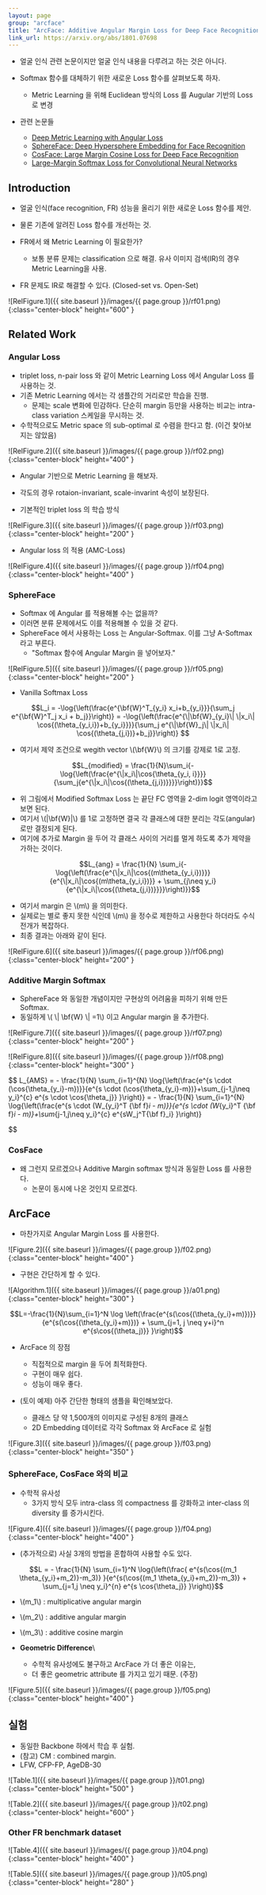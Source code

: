 ```yaml
---
layout: page
group: "arcface"
title: "ArcFace: Additive Angular Margin Loss for Deep Face Recognition."
link_url: https://arxiv.org/abs/1801.07698
---
```


- 얼굴 인식 관련 논문이지만 얼굴 인식 내용을 다루려고 하는 것은 아니다.
- Softmax 함수를 대체하기 위한 새로운 Loss 함수를 살펴보도록 하자.
   - Metric Learning 을 위해 Euclidean 방식의 Loss 를 Augular 기반의 Loss 로 변경

- 관련 논문들
    - [Deep Metric Learning with Angular Loss](https://arxiv.org/abs/1708.01682)
    - [SphereFace: Deep Hypersphere Embedding for Face Recognition](https://arxiv.org/abs/1704.08063)
    - [CosFace: Large Margin Cosine Loss for Deep Face Recognition](https://arxiv.org/abs/1801.09414)
    - [Large-Margin Softmax Loss for Convolutional Neural Networks](https://arxiv.org/pdf/1612.02295.pdf)


## Introduction

- 얼굴 인식(face recognition, FR) 성능을 올리기 위한 새로운 Loss 함수를 제안.
- 물론 기존에 알려진 Loss 함수를 개선하는 것.


- FR에서 왜 Metric Learning 이 필요한가?
    - 보통 분류 문제는 classification 으로 해결. 유사 이미지 검색(IR)의 경우 Metric Learning을 사용.
- FR  문제도 IR로 해결할 수 있다. (Closed-set vs. Open-Set)


![RelFigure.1]({{ site.baseurl }}/images/{{ page.group }}/rf01.png){:class="center-block" height="600" }



## Related Work

### Angular Loss

- triplet loss, n-pair loss 와 같이 Metric Learning Loss 에서 Angular Loss 를 사용하는 것.
- 기존 Metric Learning 에서는 각 샘플간의 거리로만 학습을 진행.
    - 문제는 scale 변화에 민감하다. 단순히 margin 등만을 사용하는 비교는 intra-class variation 스케일을 무시하는 것.
- 수학적으로도 Metric space 의 sub-optimal 로 수렴을 한다고 함. (이건 찾아보지는 않았음)

![RelFigure.2]({{ site.baseurl }}/images/{{ page.group }}/rf02.png){:class="center-block" height="400" }

- Angular 기반으로 Metric Learning 을 해보자.
- 각도의 경우 rotaion-invariant, scale-invarint 속성이 보장된다.

- 기본적인 triplet loss 의 학습 방식

![RelFigure.3]({{ site.baseurl }}/images/{{ page.group }}/rf03.png){:class="center-block" height="200" }

- Angular loss 의 적용 (AMC-Loss)


![RelFigure.4]({{ site.baseurl }}/images/{{ page.group }}/rf04.png){:class="center-block" height="400" }


### SphereFace

- Softmax 에 Angular 를 적용해볼 수는 없을까?
- 이러면 분류 문제에서도 이를 적용해볼 수 있을 것 같다.
- SphereFace 에서 사용하는 Loss 는 Angular-Softmax. 이를 그냥 A-Softmax 라고 부른다.
    - "Softmax 함수에 Angular Margin 을 넣어보자."

![RelFigure.5]({{ site.baseurl }}/images/{{ page.group }}/rf05.png){:class="center-block" height="200" }

- Vanilla Softmax Loss

$$L_i = -\log{\left(\frac{e^{\bf{W}^T_{y_i} x_i+b_{y_i}}}{\sum_j e^{\bf{W}^T_j x_i + b_j}}\right)}
      = -\log{\left(\frac{e^{\|\bf{W}_{y_i}\| \|x_i\| \cos{(\theta_{y_i,i})+b_{y_i}}}}{\sum_j e^{\|\bf{W}_j\| \|x_i\| \cos{(\theta_{j,i})}+b_j}}\right)}
$$

- 여기서 제약 조건으로 wegith vector \\(\bf{W}\\) 의 크기를 강제로 1로 고정.

$$L_{modified} = \frac{1}{N}\sum_i{-\log{\left(\frac{e^{\|x_i\|\cos{\theta_{y_i, i}}}}{\sum_j{e^{\|x_i\|\cos{(\theta_{j,i})}}}}\right)}}$$

- 위 그림에서 Modified Softmax Loss 는 끝단 FC 영역을 2-dim logit 영역이라고 보면 된다.
- 여기서 \\(\|\bf{W}\|\\) 를 1로 고정하면 결국 각 클래스에 대한 분리는 각도(angular)로만 결정되게 된다.
- 여기에 추가로 Margin 을 두어 각 클래스 사이의 거리를 멀게 하도록 추가 제약을 가하는 것이다.


$$L_{ang} = \frac{1}{N} \sum_i{-\log{\left(\frac{e^{\|x_i\|\cos{(m\theta_{y_i,i})}}}{e^{\|x_i\|\cos{(m\theta_{y_i,i})}} + \sum_{j\neq y_i}{e^{\|x_i\|\cos{(\theta_{j,i})}}}}\right)}}$$


- 여기서 margin 은 \\(m\\) 을 의미한다.
- 실제로는 별로 좋지 못한 식인데 \\(m\\) 을 정수로 제한하고 사용한다 하더라도 수식 전개가 복잡하다.
- 최종 결과는 아래와 같이 된다.

![RelFigure.6]({{ site.baseurl }}/images/{{ page.group }}/rf06.png){:class="center-block" height="200" }

### Additive Margin Softmax

- SphereFace 와 동일한 개념이지만 구현상의 어려움을 피하기 위해 만든 Softmax.
- 동일하게 \\( \\| \bf{W} \\| =1\\) 이고 Angular margin 을 추가한다.

![RelFigure.7]({{ site.baseurl }}/images/{{ page.group }}/rf07.png){:class="center-block" height="200" }

![RelFigure.8]({{ site.baseurl }}/images/{{ page.group }}/rf08.png){:class="center-block" height="300" }


$$
L_{AMS} = - \frac{1}{N} \sum_{i=1}^{N} \log{\left(\frac{e^{s \cdot (\cos{\theta_{y_i}-m})}}{e^{s \cdot (\cos{\theta_{y_i}-m})}+\sum_{j-1,j\neq y_i}^{c} e^{s \cdot \cos{\theta_j}} }\right)}
        = - \frac{1}{N} \sum_{i=1}^{N} \log{\left(\frac{e^{s \cdot (W_{y_i}^T {\bf f}_i - m)}}{e^{s \cdot (W_{y_i}^T {\bf f}_i - m)}+\sum_{j-1,j\neq y_i}^{c} e^{sW_j^T{\bf f}_i} }\right)}

$$


### CosFace

- 왜 그런지 모르겠으나 Additive Margin softmax 방식과 동일한 Loss 를 사용한다.
    - 논문이 동시에 나온 것인지 모르겠다.


## ArcFace

- 마찬가지로 Angular Margin Loss 를 사용한다.


![Figure.2]({{ site.baseurl }}/images/{{ page.group }}/f02.png){:class="center-block" height="400" }

- 구현은 간단하게 할 수 있다.


![Algorithm.1]({{ site.baseurl }}/images/{{ page.group }}/a01.png){:class="center-block" height="300" }


$$L=-\frac{1}{N}\sum_{i=1}^N \log \left(\frac{e^{s(\cos{(\theta_{y_i}+m)})}}{e^{s(\cos{(\theta_{y_i}+m)})} + \sum_{j=1, j \neq y+i}^n e^{s\cos{(\theta_j)}} }\right)$$

- ArcFace 의 장점
    - 직접적으로 margin 을 두어 최적화한다.
    - 구현이 매우 쉽다.
    - 성능이 매우 좋다.

- (토이 예제) 아주 간단한 형태의 샘플을 확인해보았다.
    - 클래스 당 약 1,500개의 이미지로 구성된 8개의 클래스
    - 2D Embedding 데이터로 각각 Softmax 와 ArcFace 로 실험

![Figure.3]({{ site.baseurl }}/images/{{ page.group }}/f03.png){:class="center-block" height="350" }


### SphereFace, CosFace 와의 비교

- 수학적 유사성
    - 3가지 방식 모두 intra-class 의 compactness 를 강화하고 inter-class 의 diversity 를 증가시킨다.


![Figure.4]({{ site.baseurl }}/images/{{ page.group }}/f04.png){:class="center-block" height="400" }

- (추가적으로) 사실 3개의 방법을 혼합하여 사용할 수도 있다.


$$L = - \frac{1}{N} \sum_{i=1}^N \log{\left(\frac{ e^{s(\cos{(m_1 \theta_{y_i}+m_2)}-m_3)} }{e^{s(\cos{(m_1 \theta_{y_i}+m_2)}-m_3)} + \sum_{j=1,j \neq y_i}^{n} e^{s \cos{\theta_j}} }\right)}$$

- \\(m\_1\\) : multiplicative angular margin
- \\(m\_2\\) : additive angular margin
- \\(m\_3\\) : additive cosine margin

- **Geometric Difference**\
    - 수학적 유사성에도 불구하고 ArcFace 가 더 좋은 이유는,
    - 더 좋은 geometric attribute 를 가지고 있기 때문. (주장)

![Figure.5]({{ site.baseurl }}/images/{{ page.group }}/f05.png){:class="center-block" height="400" }


## 실험

- 동일한 Backbone 하에서 학습 후 실험.
- (참고) CM : combined margin.
- LFW, CFP-FP, AgeDB-30


![Table.1]({{ site.baseurl }}/images/{{ page.group }}/t01.png){:class="center-block" height="500" }

![Table.2]({{ site.baseurl }}/images/{{ page.group }}/t02.png){:class="center-block" height="600" }


### Other FR benchmark dataset


![Table.4]({{ site.baseurl }}/images/{{ page.group }}/t04.png){:class="center-block" height="400" }

![Table.5]({{ site.baseurl }}/images/{{ page.group }}/t05.png){:class="center-block" height="280" }
